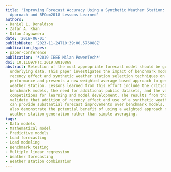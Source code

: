 ```yaml
---
title: 'Improving Forecast Accuracy Using a Synthetic Weather Station: An Incremental
  Approach and BFCom2018 Lessons Learned'
authors:
- Daniel L. Donaldson
- Zafar A. Khan
- Dilan Jayaweera
date: '2019-06-01'
publishDate: '2023-11-24T10:39:00.576088Z'
publication_types:
- paper-conference
publication: '*2019 IEEE Milan PowerTech*'
doi: 10.1109/PTC.2019.8810869
abstract: Selection of the most appropriate forecast model should be governed by the
  underlying data. This paper investigates the impact of benchmark model selection,
  recency effect and synthetic weather station selection techniques on load forecast
  performance and presents a new weighted average based approach to generate a synthetic
  weather station. Lessons learned from this effort include the criticality of using
  benchmark models, the need for additional public datasets, and the value of forecasting
  competitions for learning and model development. The results from this case study
  validate that addition of recency effect and use of a synthetic weather station,
  can provide substantial forecast improvements over benchmark models. The results
  also demonstrate the potential benefit of using a weighted approach for synthetic
  weather station generation rather than simple averaging.
tags:
- Data models
- Mathematical model
- Predictive models
- Load forecasting
- Load modeling
- Benchmark testing
- Multiple linear regression
- Weather forecasting
- Weather station combination
---
```

